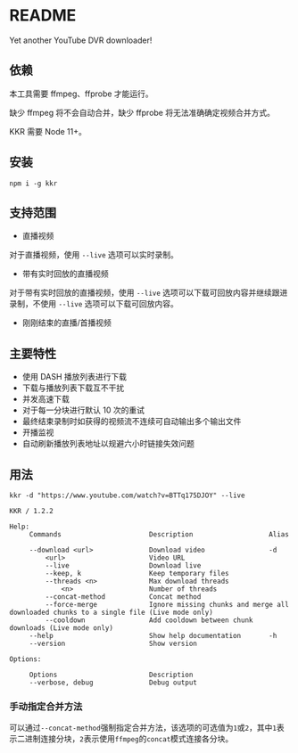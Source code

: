 # README

Yet another YouTube DVR downloader!

## 依赖

本工具需要 ffmpeg、ffprobe 才能运行。

缺少 ffmpeg 将不会自动合并，缺少 ffprobe 将无法准确确定视频合并方式。

KKR 需要 Node 11+。

## 安装

`npm i -g kkr`

## 支持范围

-   直播视频

对于直播视频，使用 `--live` 选项可以实时录制。

-   带有实时回放的直播视频

对于带有实时回放的直播视频，使用 `--live` 选项可以下载可回放内容并继续跟进录制，不使用 `--live` 选项可以下载可回放内容。

-   刚刚结束的直播/首播视频

## 主要特性

-   使用 DASH 播放列表进行下载
-   下载与播放列表下载互不干扰
-   并发高速下载
-   对于每一分块进行默认 10 次的重试
-   最终结束录制时如获得的视频流不连续可自动输出多个输出文件
-   开播监视
-   自动刷新播放列表地址以规避六小时链接失效问题

## 用法

`kkr -d "https://www.youtube.com/watch?v=BTTq175DJOY" --live`

```
KKR / 1.2.2

Help:
     Commands                      Description                   Alias

     --download <url>              Download video                -d
         <url>                     Video URL
         --live                    Download live
         --keep, k                 Keep temporary files
         --threads <n>             Max download threads
             <n>                   Number of threads
         --concat-method           Concat method
         --force-merge             Ignore missing chunks and merge all downloaded chunks to a single file (Live mode only)
         --cooldown                Add cooldown between chunk downloads (Live mode only)
     --help                        Show help documentation       -h
     --version                     Show version

Options:

     Options                       Description
     --verbose, debug              Debug output
```

### 手动指定合并方法

可以通过`--concat-method`强制指定合并方法，该选项的可选值为`1`或`2`，其中`1`表示二进制连接分块，`2`表示使用`ffmpeg`的`concat`模式连接各分块。